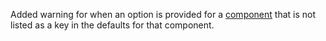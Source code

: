 Added warning for when an option is provided for a [component](https://rasa.com/docs/rasa/components) that is not listed as a key in the defaults for that component.
